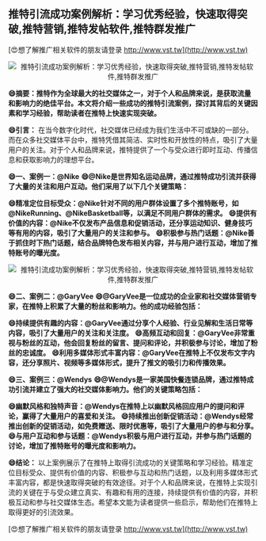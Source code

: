 ## **推特引流成功案例解析：学习优秀经验，快速取得突破,推特营销,推特发帖软件,推特群发推广**

[😍想了解推广相关软件的朋友请登录 http://www.vst.tw](http://www.vst.tw)

 <center><img src="https://vst.tw/MP4/tuiguang/png/0.png" alt="推特引流成功案例解析：学习优秀经验，快速取得突破,推特营销,推特发帖软件,推特群发推广"></center>

**😄摘要：推特作为全球最大的社交媒体之一，对于个人和品牌来说，是获取流量和影响力的绝佳平台。本文将介绍一些成功的推特引流案例，探讨其背后的关键因素和学习经验，帮助读者在推特上快速实现突破。**

**😄引言：**
在当今数字化时代，社交媒体已经成为我们生活中不可或缺的一部分。而在众多社交媒体平台中，推特凭借其简洁、实时性和开放性的特点，吸引了大量用户的关注。对于个人和品牌来说，推特提供了一个与受众进行即时互动、传播信息和获取影响力的理想平台。

**😄一、案例一：@Nike**
**😄@Nike是世界知名运动品牌，通过推特成功引流并获得了大量的关注和用户互动。他们采用了以下几个关键策略：**

**😄精准定位目标受众：@Nike针对不同的用户群体设置了多个推特账号，如@NikeRunning、@NikeBasketball等，以满足不同用户群体的需求。**
**😄提供有价值的内容：@Nike不仅发布产品信息和促销活动，还分享运动知识、健身技巧等有用的内容，吸引了大量用户的关注和参与。**
**😄积极参与热门话题：@Nike善于抓住时下热门话题，结合品牌特色发布相关内容，并与用户进行互动，增加了推特账号的曝光度。**

 <center><img src="https://vst.tw/MP4/tuiguang/png/0.png" alt="推特引流成功案例解析：学习优秀经验，快速取得突破,推特营销,推特发帖软件,推特群发推广"></center>

**😄二、案例二：@GaryVee**
**😄@GaryVee是一位成功的企业家和社交媒体营销专家，在推特上积累了大量的粉丝和影响力。他的成功经验包括：**

**😄持续提供有趣的内容：@GaryVee通过分享个人经验、行业见解和生活日常等内容，吸引了大量用户的关注和关注度。**
**😄高频互动和回复：@GaryVee非常重视与粉丝的互动，他会回复粉丝的留言、提问和评论，并积极参与讨论，增加了粉丝的忠诚度。**
**😄利用多媒体形式丰富内容：@GaryVee在推特上不仅发布文字内容，还分享照片、视频等多媒体形式，提升了推文的吸引力和传播效果。**

**😄三、案例三：@Wendys**
**😄@Wendys是一家美国快餐连锁品牌，通过推特成功引流并建立了强大的社交媒体影响力。他们的关键策略包括：**

**😄幽默风格和独特声音：@Wendys在推特上以幽默风格回应用户的提问和评论，赢得了大量用户的喜爱和关注。**
**😄持续推出创新促销活动：@Wendys经常推出创新的促销活动，如免费赠送、限时优惠等，吸引了大量用户的参与和分享。**
**😄与用户互动和参与话题：@Wendys积极与用户进行互动，并参与热门话题的讨论，增加了推特账号的曝光度和影响力。**

**😄结论：**
以上案例展示了在推特上取得引流成功的关键策略和学习经验。精准定位目标受众、提供有价值的内容、积极参与互动和热门话题，以及利用多媒体形式丰富内容，都是快速取得突破的有效途径。对于个人和品牌来说，在推特上实现引流的关键在于与受众建立真实、有趣和有用的连接，持续提供有价值的内容，并积极互动和参与社交媒体生态。希望本文能为读者提供一些启示，帮助他们在推特上取得更好的引流效果。

[😍想了解推广相关软件的朋友请登录 http://www.vst.tw](http://www.vst.tw)



